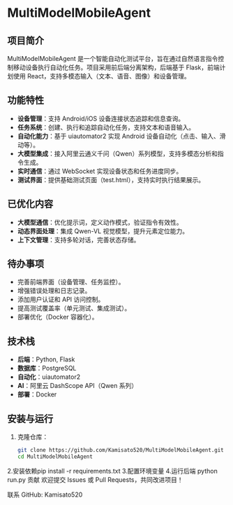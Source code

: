 # MultiModelMobileAgent

## 项目简介
MultiModelMobileAgent 是一个智能自动化测试平台，旨在通过自然语言指令控制移动设备执行自动化任务。项目采用前后端分离架构，后端基于 Flask，前端计划使用 React，支持多模态输入（文本、语音、图像）和设备管理。

## 功能特性
- **设备管理**：支持 Android/iOS 设备连接状态追踪和信息查询。
- **任务系统**：创建、执行和追踪自动化任务，支持文本和语音输入。
- **自动化能力**：基于 uiautomator2 实现 Android 设备自动化（点击、输入、滑动等）。
- **大模型集成**：接入阿里云通义千问（Qwen）系列模型，支持多模态分析和指令生成。
- **实时通信**：通过 WebSocket 实现设备状态和任务进度同步。
- **测试界面**：提供基础测试页面（test.html），支持实时执行结果展示。

## 已优化内容
- **大模型通信**：优化提示词，定义动作模式，验证指令有效性。
- **动态界面处理**：集成 Qwen-VL 视觉模型，提升元素定位能力。
- **上下文管理**：支持多轮对话，完善状态存储。

## 待办事项
- 完善前端界面（设备管理、任务监控）。
- 增强错误处理和日志记录。
- 添加用户认证和 API 访问控制。
- 提高测试覆盖率（单元测试、集成测试）。
- 部署优化（Docker 容器化）。

## 技术栈
- **后端**：Python, Flask
- **数据库**：PostgreSQL
- **自动化**：uiautomator2
- **AI**：阿里云 DashScope API（Qwen 系列）
- **部署**：Docker

## 安装与运行
1. 克隆仓库：
   ```bash
   git clone https://github.com/Kamisato520/MultiModelMobileAgent.git
   cd MultiModelMobileAgent
2.安装依赖pip install -r requirements.txt
3.配置环境变量
4.运行后端
    python run.py
贡献
欢迎提交 Issues 或 Pull Requests，共同改进项目！

联系
GitHub: Kamisato520
